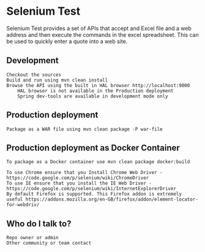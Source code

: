 Selenium Test
==============

Selenium Test provides a set of APIs that accept and Excel file and a web address and then execute the commands in the excel spreadsheet. This can be used to quickly enter a quote into a web site.


Development
--------------

    Checkout the sources
    Build and run using mvn clean install
    Browse the API using the built in HAL browser http://localhost:9000
        HAL browser is not available in the Production deployment
        Spring dev-tools are available in development mode only

Production deployment
--------------

    Package as a WAR file using mvn clean package -P war-file

Production deployment as Docker Container
--------------

    To package as a Docker container use mvn clean package docker:build

    To use Chrome ensure that you Install Chrome Web Driver - https://code.google.com/p/selenium/wiki/ChromeDriver
    To use IE ensure that you install the IE Web Driver - https://code.google.com/p/selenium/wiki/InternetExplorerDriver
    By default Firefox is supported. This Firefox addon is extremely useful https://addons.mozilla.org/en-GB/firefox/addon/element-locator-for-webdriv/ 

Who do I talk to?
--------------

    Repo owner or admin
    Other community or team contact